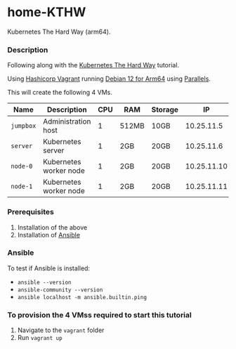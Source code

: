 # home-KTHW
Kubernetes The Hard Way (arm64).

### Description
Following along with the [Kubernetes The Hard Way](https://github.com/kelseyhightower/kubernetes-the-hard-way) tutorial.

Using [Hashicorp Vagrant](https://www.vagrantup.com/) running [Debian 12 for Arm64](https://app.vagrantup.com/bento/boxes/debian-12-arm64) using [Parallels](https://www.parallels.com/).

This will create the following 4 VMs.

| Name      | Description            | CPU | RAM   | Storage | IP             |
|-----------|------------------------|-----|-------|---------|----------------|
| `jumpbox` | Administration host    | 1   | 512MB | 10GB    | 10.25.11.5     |
| `server`  | Kubernetes server      | 1   | 2GB   | 20GB    | 10.25.11.6     |
| `node-0`  | Kubernetes worker node | 1   | 2GB   | 20GB    | 10.25.11.10    |
| `node-1`  | Kubernetes worker node | 1   | 2GB   | 20GB    | 10.25.11.11    |

### Prerequisites

1. Installation of the above
1. Installation of [Ansible](https://www.ansible.com/)

### Ansible

To test if Ansible is installed:

- `ansible --version`
- `ansible-community --version`
- `ansible localhost -m ansible.builtin.ping`

### To provision the 4 VMss required to start this tutorial

1. Navigate to the `vagrant` folder
1. Run 
    `vagrant up`

